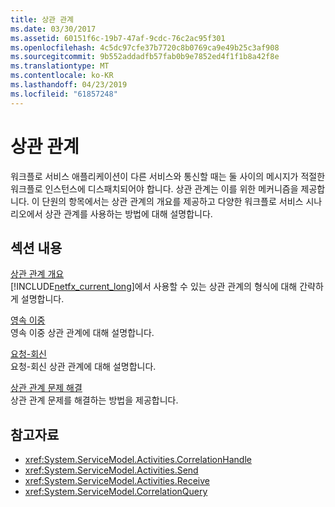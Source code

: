 ```yaml
---
title: 상관 관계
ms.date: 03/30/2017
ms.assetid: 60151f6c-19b7-47af-9cdc-76c2ac95f301
ms.openlocfilehash: 4c5dc97cfe37b7720c8b0769ca9e49b25c3af908
ms.sourcegitcommit: 9b552addadfb57fab0b9e7852ed4f1f1b8a42f8e
ms.translationtype: MT
ms.contentlocale: ko-KR
ms.lasthandoff: 04/23/2019
ms.locfileid: "61857248"
---
```

# <a name="correlation"></a>상관 관계
워크플로 서비스 애플리케이션이 다른 서비스와 통신할 때는 둘 사이의 메시지가 적절한 워크플로 인스턴스에 디스패치되어야 합니다. 상관 관계는 이를 위한 메커니즘을 제공합니다. 이 단원의 항목에서는 상관 관계의 개요를 제공하고 다양한 워크플로 서비스 시나리오에서 상관 관계를 사용하는 방법에 대해 설명합니다.  
  
## <a name="in-this-section"></a>섹션 내용  
 [상관 관계 개요](../../../../docs/framework/wcf/feature-details/correlation-overview.md)  
 [!INCLUDE[netfx_current_long](../../../../includes/netfx-current-long-md.md)]에서 사용할 수 있는 상관 관계의 형식에 대해 간략하게 설명합니다.  
  
 [영속 이중](../../../../docs/framework/wcf/feature-details/durable-duplex-correlation.md)  
 영속 이중 상관 관계에 대해 설명합니다.
  
 [요청-회신](../../../../docs/framework/wcf/feature-details/request-reply-correlation.md)  
 요청-회신 상관 관계에 대해 설명합니다.  
  
 [상관 관계 문제 해결](../../../../docs/framework/wcf/feature-details/troubleshooting-correlation.md)  
 상관 관계 문제를 해결하는 방법을 제공합니다.  
  
## <a name="see-also"></a>참고자료

- <xref:System.ServiceModel.Activities.CorrelationHandle>
- <xref:System.ServiceModel.Activities.Send>
- <xref:System.ServiceModel.Activities.Receive>
- <xref:System.ServiceModel.CorrelationQuery>
